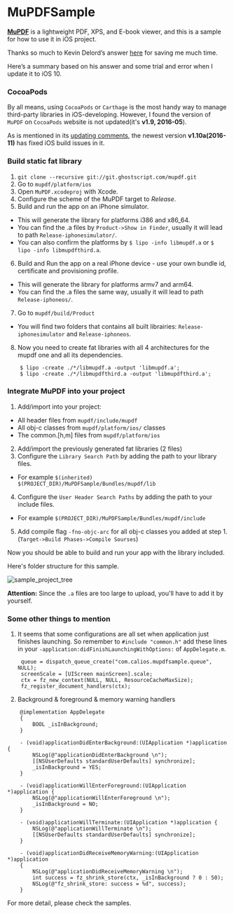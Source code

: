 # MuPDFSample

**[MuPDF][1]** is a lightweight PDF, XPS, and E-book viewer, and this is a sample for how to use it in iOS project.

Thanks so much to Kevin Delord’s answer [here][2] for saving me much time. 

Here’s a summary based on his answer and some trial and error  when I update it to iOS 10.

### CocoaPods

By all means, using `CocoaPods` or `Carthage` is the most handy way to manage third-party libraries in iOS-developing. However, I found the version of `MuPDF` on `CocoaPods` website is not updated(it's **v1.9, 2016-05**). 

As is mentioned in its [updating comments][3], the newest version **v1.10a(2016-11)** has fixed iOS build issues in it.

### Build static fat library

1. `git clone --recursive git://git.ghostscript.com/mupdf.git`
2. Go to `mupdf/platform/ios`
3. Open `MuPDF.xcodeproj` with Xcode.
4. Configure the scheme of the MuPDF target to *Release*.
5. Build and run the app on an iPhone simulator.
- This will generate the library for platforms i386 and x86\_64.
- You can find the .a files by `Product->Show in Finder`, usually it will lead to path `Release-iphonesimulator/`.
- You can also confirm the platforms by `$ lipo -info libmupdf.a` or `$ lipo -info libmupdfthird.a`.
6. Build and Run the app on a real iPhone device - use your own bundle id, certificate and provisioning profile.
- This will generate the library for platforms armv7 and arm64. 
- You can find the .a files the same way, usually it will lead to path `Release-iphoneos/`.
7. Go to `mupdf/build/Product`
- You will find two folders that contains all built librairies: `Release-iphonesimulator` and `Release-iphoneos`.
8. Now you need to create fat libraries with all 4 architectures for the mupdf one and all its dependencies.

```
	$ lipo -create ./*/libmupdf.a -output 'libmupdf.a';
	$ lipo -create ./*/libmupdfthird.a -output 'libmupdfthird.a';
```

### Integrate MuPDF into your project

1. Add/import into your project:
- All header files from `mupdf/include/mupdf`
- All obj-c classes from `mupdf/platform/ios/` classes
- The common.[h,m] files from `mupdf/platform/ios`

2. Add/import the previously generated fat libraries (2 files)
3. Configure the `Library Search Path` by adding the path to your library files.
- For example `$(inherited) $(PROJECT_DIR)/MuPDFSample/Bundles/mupdf/lib`

4. Configure the `User Header Search Paths` by adding the path to your include files.
- For example `$(PROJECT_DIR)/MuPDFSample/Bundles/mupdf/include `

5. Add compile flag `-fno-objc-arc` for all obj-c classes you added at step 1.(`Target->Build Phases->Compile Sourses`) 

Now you should be able to build and run your app with the library included.

Here's folder structure for this sample.

![sample_project_tree](MuPDFSample/mupdf_sample_project_tree.png)

**Attention:** Since the `.a` files are too large to upload, you'll have to add it by yourself.

### Some other things to mention

1. It seems that some configurations are all set when application just finishes launching. So remember to `#include "common.h"` add these lines in your `-application:didFinishLaunchingWithOptions:` of `AppDelegate.m`.

		queue = dispatch_queue_create("com.calios.mupdfsample.queue", NULL);
	    screenScale = [UIScreen mainScreen].scale;
	    ctx = fz_new_context(NULL, NULL, ResourceCacheMaxSize);
	    fz_register_document_handlers(ctx);

2. Background & foreground & memory warning handlers

```
	@implementation AppDelegate
	{
	    BOOL _isInBackground;
	}
	
	- (void)applicationDidEnterBackground:(UIApplication *)application {
	    NSLog(@"applicationDidEnterBackground \n");
	    [[NSUserDefaults standardUserDefaults] synchronize];
	    _isInBackground = YES;
	}
	
	- (void)applicationWillEnterForeground:(UIApplication *)application {
	    NSLog(@"applicationWillEnterForeground \n");
	    _isInBackground = NO;
	}
	
	- (void)applicationWillTerminate:(UIApplication *)application {
	    NSLog(@"applicationWillTerminate \n");
	    [[NSUserDefaults standardUserDefaults] synchronize];
	}
	
	- (void)applicationDidReceiveMemoryWarning:(UIApplication *)application
	{
	    NSLog(@"applicationDidReceiveMemoryWarning \n");
	    int success = fz_shrink_store(ctx, _isInBackground ? 0 : 50);
	    NSLog(@"fz_shrink_store: success = %d", success);
	}
```

For more detail, please check the samples.



[1]:	http://mupdf.com/
[2]:	http://stackoverflow.com/a/31111924/1594792
[3]:	http://mupdf.com/news

